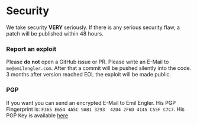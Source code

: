 # Security
We take security **VERY** seriously. If there is any serious security flaw, a patch will be published within 48 hours.
### Report an exploit
Please **do not** open a GitHub issue or PR. Please write an E-Mail to `me@emilengler.com`. After that a commit will be pushed silently into the code. 3 months after version reached EOL the exploit will be made public.

### PGP
If you want you can send an encrypted E-Mail to Emil Engler. His PGP Fingerprint is: `F365 E654 4A5C 9AB1 3293  42D4 2F6D 4145 C55F C7C7`.
His PGP Key is available [here](http://hkps.pool.sks-keyservers.net/pks/lookup?op=get&search=0x2F6D4145C55FC7C7)
